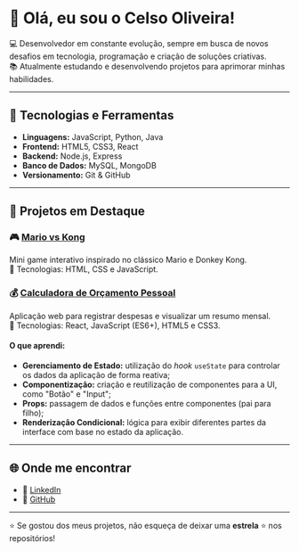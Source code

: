 # 👋 Olá, eu sou o Celso Oliveira!

💻 Desenvolvedor em constante evolução, sempre em busca de novos desafios em tecnologia, programação e criação de soluções criativas.  
📚 Atualmente estudando e desenvolvendo projetos para aprimorar minhas habilidades.  

---

## 🚀 Tecnologias e Ferramentas
- **Linguagens:** JavaScript, Python, Java  
- **Frontend:** HTML5, CSS3, React  
- **Backend:** Node.js, Express  
- **Banco de Dados:** MySQL, MongoDB  
- **Versionamento:** Git & GitHub  

---

## 📌 Projetos em Destaque

### 🎮 [Mario vs Kong](https://github.com/Celso0liveira/mario-vs-kong)  
Mini game interativo inspirado no clássico Mario e Donkey Kong.  
🔹 Tecnologias: HTML, CSS e JavaScript.  

### 💰 [Calculadora de Orçamento Pessoal](https://github.com/Celso0liveira/calculadora-orcamento)  
Aplicação web para registrar despesas e visualizar um resumo mensal.  
🔹 Tecnologias: React, JavaScript (ES6+), HTML5 e CSS3.  

#### O que aprendi:
- **Gerenciamento de Estado:** utilização do *hook* `useState` para controlar os dados da aplicação de forma reativa;  
- **Componentização:** criação e reutilização de componentes para a UI, como "Botão" e "Input";  
- **Props:** passagem de dados e funções entre componentes (pai para filho);  
- **Renderização Condicional:** lógica para exibir diferentes partes da interface com base no estado da aplicação.  

---

## 🌐 Onde me encontrar
- 💼 [LinkedIn](https://www.linkedin.com/in/celso-oliveira-349620271)  
- 🐙 [GitHub](https://github.com/Celso0liveira)  

---

⭐️ Se gostou dos meus projetos, não esqueça de deixar uma **estrela** ⭐ nos repositórios!
